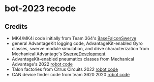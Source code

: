# bot-2023 recode
**Credits**
----
* MK4/MK4i code initially from Team 364's [BaseFalconSwerve](https://github.com/Team364/BaseFalconSwerve)
* general AdvantageKit logging code, AdvantageKit-enabled Gyro classes, swerve module simulation, and drive characterization from Mechanical Advantage's [SwerveDevelopment](https://github.com/Mechanical-Advantage/SwerveDevelopment)
* AdvantageKit-enabled pneumatics classes from Mechanical Advantage's 2022 [robot code](https://github.com/Mechanical-Advantage/RobotCode2022)
* Talon factories from Citrus Circuits 2022 [robot code](https://github.com/frc1678/C2022)
* CAN device finder code from team 3620 2020 [robot code](https://github.com/FRC3620/FRC3620_2020_GalacticSenate) 
